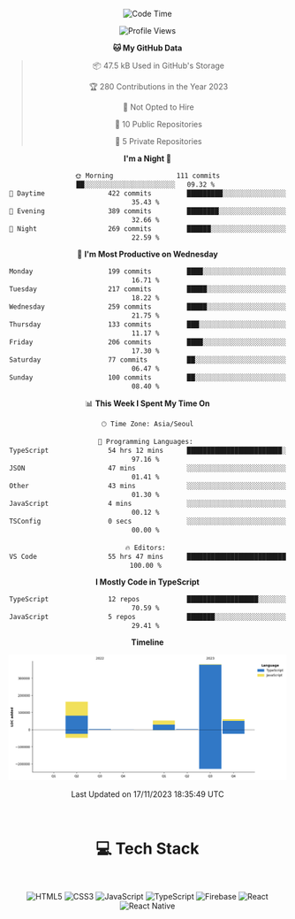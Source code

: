 <div align="center">

  <!--START_SECTION:waka-->
![Code Time](http://img.shields.io/badge/Code%20Time-144%20hrs%208%20mins-blue)

![Profile Views](http://img.shields.io/badge/Profile%20Views-0-blue)

**🐱 My GitHub Data** 

> 📦 47.5 kB Used in GitHub's Storage 
 > 
> 🏆 280 Contributions in the Year 2023
 > 
> 🚫 Not Opted to Hire
 > 
> 📜 10 Public Repositories 
 > 
> 🔑 5 Private Repositories 
 > 
**I'm a Night 🦉** 

```text
🌞 Morning                111 commits         ██░░░░░░░░░░░░░░░░░░░░░░░   09.32 % 
🌆 Daytime                422 commits         █████████░░░░░░░░░░░░░░░░   35.43 % 
🌃 Evening                389 commits         ████████░░░░░░░░░░░░░░░░░   32.66 % 
🌙 Night                  269 commits         ██████░░░░░░░░░░░░░░░░░░░   22.59 % 
```
📅 **I'm Most Productive on Wednesday** 

```text
Monday                   199 commits         ████░░░░░░░░░░░░░░░░░░░░░   16.71 % 
Tuesday                  217 commits         █████░░░░░░░░░░░░░░░░░░░░   18.22 % 
Wednesday                259 commits         █████░░░░░░░░░░░░░░░░░░░░   21.75 % 
Thursday                 133 commits         ███░░░░░░░░░░░░░░░░░░░░░░   11.17 % 
Friday                   206 commits         ████░░░░░░░░░░░░░░░░░░░░░   17.30 % 
Saturday                 77 commits          ██░░░░░░░░░░░░░░░░░░░░░░░   06.47 % 
Sunday                   100 commits         ██░░░░░░░░░░░░░░░░░░░░░░░   08.40 % 
```


📊 **This Week I Spent My Time On** 

```text
🕑︎ Time Zone: Asia/Seoul

💬 Programming Languages: 
TypeScript               54 hrs 12 mins      ████████████████████████░   97.16 % 
JSON                     47 mins             ░░░░░░░░░░░░░░░░░░░░░░░░░   01.41 % 
Other                    43 mins             ░░░░░░░░░░░░░░░░░░░░░░░░░   01.30 % 
JavaScript               4 mins              ░░░░░░░░░░░░░░░░░░░░░░░░░   00.12 % 
TSConfig                 0 secs              ░░░░░░░░░░░░░░░░░░░░░░░░░   00.00 % 

🔥 Editors: 
VS Code                  55 hrs 47 mins      █████████████████████████   100.00 % 
```

**I Mostly Code in TypeScript** 

```text
TypeScript               12 repos            ██████████████████░░░░░░░   70.59 % 
JavaScript               5 repos             ███████░░░░░░░░░░░░░░░░░░   29.41 % 
```



**Timeline**

![Lines of Code chart](https://raw.githubusercontent.com/SONGDAM/SONGDAM/master/assets/bar_graph.png)


 Last Updated on 17/11/2023 18:35:49 UTC
<!--END_SECTION:waka-->

  
 <br>
  
# 💻 Tech Stack
  
</div>

</br>

<div align="center">

   ![HTML5](https://img.shields.io/badge/html5-%23E34F26.svg?style=for-the-badge&logo=html5&logoColor=white) ![CSS3](https://img.shields.io/badge/css3-%231572B6.svg?style=for-the-badge&logo=css3&logoColor=white) ![JavaScript](https://img.shields.io/badge/javascript-%23323330.svg?style=for-the-badge&logo=javascript&logoColor=%23F7DF1E) 
 ![TypeScript](https://img.shields.io/badge/typescript-%23007ACC.svg?style=for-the-badge&logo=typescript&logoColor=white)
  ![Firebase](https://img.shields.io/badge/firebase-%23039BE5.svg?style=for-the-badge&logo=firebase) 
 ![React](https://img.shields.io/badge/react-%2320232a.svg?style=for-the-badge&logo=react&logoColor=%2361DAFB) ![React Native](https://img.shields.io/badge/react_native-%2320232a.svg?style=for-the-badge&logo=react&logoColor=%2361DAFB) 

 
</div>

